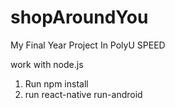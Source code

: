 # shopAroundYou
My Final Year Project In PolyU SPEED

work with node.js
1. Run npm install
2. run react-native run-android
